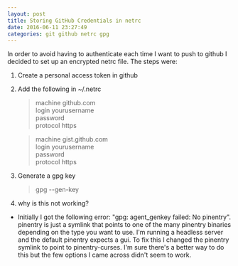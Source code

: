 ```yaml
---
layout: post
title: Storing GitHub Credentials in netrc
date: 2016-06-11 23:27:49
categories: git github netrc gpg
---
```


In order to avoid having to authenticate each time I want to push to github I decided to set up an encrypted netrc file. The steps were:

1. Create a personal access token in github
2. Add the following in ~/.netrc

    > machine github.com<br>
    > login yourusername<br>
    > password <token><br>
    > protocol https<br>

    > machine gist.github.com<br>
    > login yourusername<br>
    > password <token><br>
    > protocol https<br>

3. Generate a gpg key

    > gpg --gen-key

4. why is this not working?
  * Initially I got the following error: "gpg: agent_genkey failed: No pinentry". pinentry is just a symlink that points to one of the many pinentry binaries depending on the type you want to use. I'm running a headless server and the default pinentry expects a gui. To fix this I changed the pinentry symlink to point to pinentry-curses. I'm sure there's a better way to do this but the few options I came across didn't seem to work.
